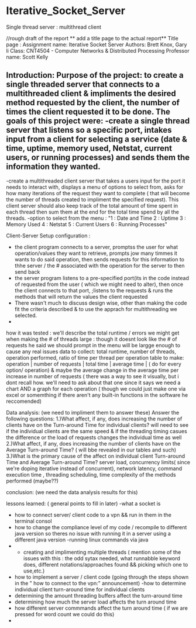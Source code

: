# Iterative_Socket_Server
Single thread server : multithread client

//rough draft of the report
** add a title page to the actual report** 
Title page : 
Assignment name: Iterative Socket Server
Authors: Brett Knox, Gary li
Class: CNT4504 - Computer Networks & Distributed Processing
Professor name: 	Scott Kelly

Introduction: 
Purpose of the project: to create a single threaded server that connects to a multithreaded client & impliments the desired method requested by the client, the number of times the client requested it to be done.
The goals of this project were:
-create a single thread server that listens so a specific port, intakes input from a client for selecting a service (date & time, uptime, memory used, Netstat, current users, or running processes) and sends them the information they wanted.
-
-create a multithreaded client server that takes a users input for the port it needs to interact with, displays a menu of options to select from, asks for how many iterations of the request they want to complete ( that will become the number of threads created to impliment the specified request). This client server should also keep track of the total amount of time spent in each thread then sum them at the end for the total time spend by all the threads. 
-option to select from the menu : 
"1 : Date and Time
2 : Uptime
3 : Memory Used
4 : Netstat
5 : Current Users
6 : Running Processes"

Client-Server Setup configuration : 
- the client program connects to a server, promptss the user for what operation/values they want to retrieve, prompts jow many timmes it wants to do said operation, then sends requests for this information to thhe server / the # associated with the operation for the server to then send back
- the server program listens to a pre-specified port(its in the code instead of requested from the user ( which we might need to alter), then once the client connects to that port, ;listens to the requests & runs the methods that will return the values the client requested 
- There wasn't much to discuss design wise, other than making the code fit the criteria described & to use the apprach for multithreading we selected. 
- 

how it was tested :  we'll describe the total runtime / errors we might get when making the # of threads large : though it doesnt look like the # of requests he said we should prompt in the menu will be largge enough to cause any real issues
data to collect: total runtime, number of threads, operation performed, ratio of time per thread per operation
table to make:  operation | number of requests | total time | average time | ( do for every option/ operation) & maybe the average change in the average time per increase in number of requests
( there was a way to see it visually, but i dont recall how. we'll need to ask about that one since it says we need a chart AND a graph for each operation ( though we could just make one via excel or somemthing if there aren't any built-in functions in the software he reccomended)

Data analysis: (we need to impliment them to answer these)
Answer the following questions:
1.)What affect, if any, does increasing the number of clients have on the Turn-around Time for individual clients? will need to see if the individual clients are the same speed & if the threading timing casues the difference or the load of requests changes the individual time as well
2.)What affect, if any, does increasing the number of clients have on the Average Turn-around Time? ( will bbe revealed in our tables and such)
3.)What is the primary cause of the affect on individual client Turn-around Time and Average Turn-around Time? server load, concurrency limits( since we're doping iterative instead of concurrent), network latency, command execution time , threading scheduling, time complexity of the methods performed (maybe??)

conclusion: (we need the data analysis results for this)

lessons learned: ( general points to fill in later)
-what a socket is
- how to connect server/ client code to a vpn && run in them in the terminal consol
- how to change the compliance level of my code / recompile to different java version so theres no issue with running it in a server using a different java version
-running linux commands via java 
- - creating and implimenting multiple threads ( mention some of the issues with this : the odd sytax needed, what runnabble keyword does, different notations/approaches found && picking which one to use,etc.)
- how to implement a server / client code (going through the steps shown in the " how to connect to the vpn:" announcement)
-how to determine individual client turn-around time for individual clients
- determining the amount threading buffers affect the turn-around time
- determining how much the server load affects the turn around time
- how different server commmands affect the turn around time ( if we are pressed for word count we could do this)
- 


